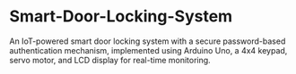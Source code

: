 # Smart-Door-Locking-System
An IoT-powered smart door locking system with a secure password-based authentication mechanism, implemented using Arduino Uno, a 4x4 keypad, servo motor, and LCD display for real-time monitoring.
